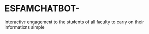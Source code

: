 # ESFAMCHATBOT-
Interactive  engagement to the students of all faculty to carry on their informations simple
